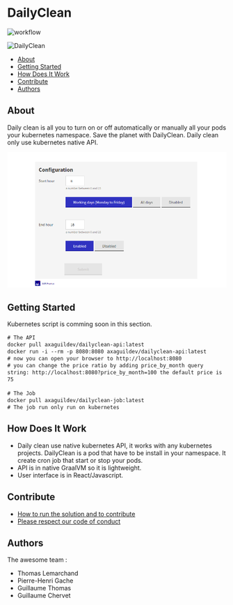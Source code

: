# DailyClean
![workflow](https://github.com/AxaGuilDEv/dailyclean/actions/workflows/dailyclean-docker-images.yml/badge.svg) 

![DailyClean](./dailyclean.gif "DailyClean")

- [About](#about)
- [Getting Started](#getting-started)
- [How Does It Work](#how-does-it-work)
- [Contribute](#contribute)
- [Authors](#authors)

## About

Daily clean is all you to turn on or off automatically or manually all your pods your kubernetes namespace.
Save the planet with DailyClean.
Daily clean only use kubernetes native API.

![DailyClean Automation](./dailyclean-configuration.png "DailyClean Automation")

## Getting Started

Kubernetes script is comming soon in this section.

```
# The API 
docker pull axaguildev/dailyclean-api:latest
docker run -i --rm -p 8080:8080 axaguildev/dailyclean-api:latest
# now you can open your browser to http://localhost:8080 
# you can change the price ratio by adding price_by_month query string: http://localhost:8080?price_by_month=100 the default price is 75

# The Job 
docker pull axaguildev/dailyclean-job:latest
# The job run only run on kubernetes
```


## How Does It Work

- Daily clean use native kubernetes API, it works with any kubernetes projects. 
DailyClean is a pod that have to be install in your namespace. 
It create cron job that start or stop your pods. 
- API is in native GraalVM so it is lightweight.
- User interface is in React/Javascript.

## Contribute

- [How to run the solution and to contribute](./CONTRIBUTING.md)
- [Please respect our code of conduct](./CODE_OF_CONDUCT.md)

## Authors

The awesome team :

- Thomas Lemarchand 
- Pierre-Henri Gache
- Guillaume Thomas
- Guillaume Chervet
